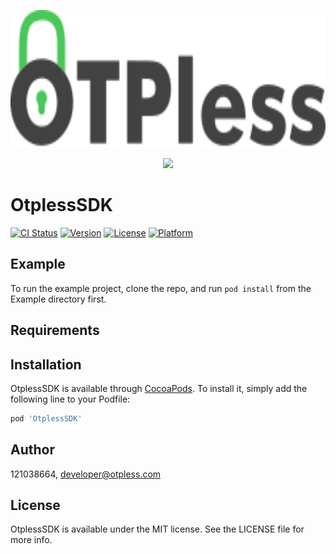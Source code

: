 
<p align="center">
  <img src="https://github.com/otpless-tech/otpless-android-sdk/blob/main/otpless.svg" height="220"/>
</p>
<p align="center">
  <img src="https://github.com/otpless-tech/otpless-android-sdk/blob/main/apple-logo.svg" height="50" width "50"/>
</p>


# OtplessSDK

[![CI Status](https://img.shields.io/travis/121038664/OtplessSDK.svg?style=flat)](https://travis-ci.org/121038664/OtplessSDK)
[![Version](https://img.shields.io/cocoapods/v/OtplessSDK.svg?style=flat)](https://cocoapods.org/pods/OtplessSDK)
[![License](https://img.shields.io/cocoapods/l/OtplessSDK.svg?style=flat)](https://cocoapods.org/pods/OtplessSDK)
[![Platform](https://img.shields.io/cocoapods/p/OtplessSDK.svg?style=flat)](https://cocoapods.org/pods/OtplessSDK)

## Example

To run the example project, clone the repo, and run `pod install` from the Example directory first.

## Requirements

## Installation

OtplessSDK is available through [CocoaPods](https://cocoapods.org). To install
it, simply add the following line to your Podfile:

```ruby
pod 'OtplessSDK'
```

## Author

121038664, developer@otpless.com

## License

OtplessSDK is available under the MIT license. See the LICENSE file for more info.
